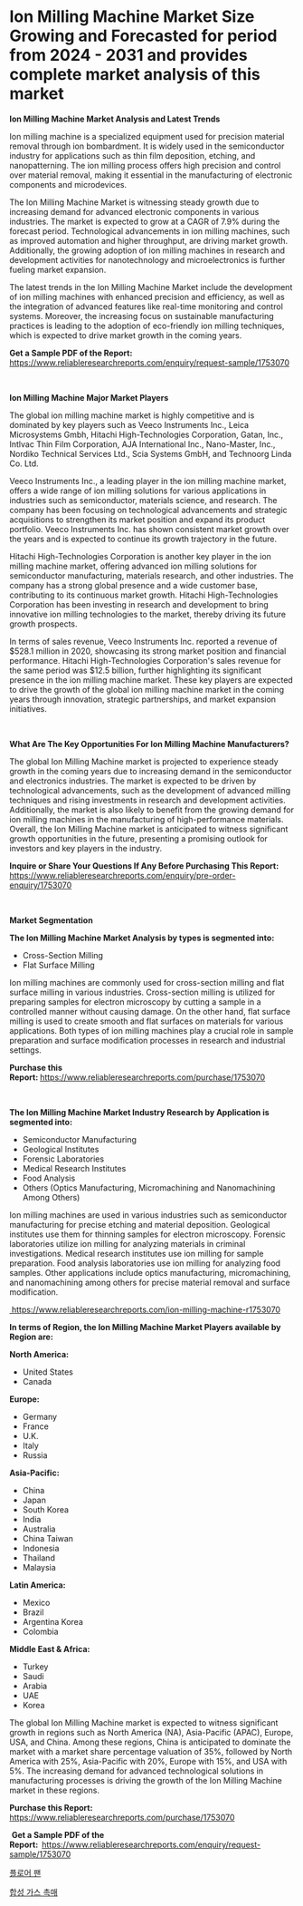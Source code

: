 <p><h1>Ion Milling Machine Market Size Growing and Forecasted for period from 2024 - 2031 and provides complete market analysis of this market</h1></p><p><strong>Ion Milling Machine Market Analysis and Latest Trends</strong></p>
<p><p>Ion milling machine is a specialized equipment used for precision material removal through ion bombardment. It is widely used in the semiconductor industry for applications such as thin film deposition, etching, and nanopatterning. The ion milling process offers high precision and control over material removal, making it essential in the manufacturing of electronic components and microdevices.</p><p>The Ion Milling Machine Market is witnessing steady growth due to increasing demand for advanced electronic components in various industries. The market is expected to grow at a CAGR of 7.9% during the forecast period. Technological advancements in ion milling machines, such as improved automation and higher throughput, are driving market growth. Additionally, the growing adoption of ion milling machines in research and development activities for nanotechnology and microelectronics is further fueling market expansion.</p><p>The latest trends in the Ion Milling Machine Market include the development of ion milling machines with enhanced precision and efficiency, as well as the integration of advanced features like real-time monitoring and control systems. Moreover, the increasing focus on sustainable manufacturing practices is leading to the adoption of eco-friendly ion milling techniques, which is expected to drive market growth in the coming years.</p></p>
<p><strong>Get a Sample PDF of the Report:&nbsp;</strong> <a href="https://www.reliableresearchreports.com/enquiry/request-sample/1753070">https://www.reliableresearchreports.com/enquiry/request-sample/1753070</a></p>
<p>&nbsp;</p>
<p><strong>Ion Milling Machine Major Market Players</strong></p>
<p><p>The global ion milling machine market is highly competitive and is dominated by key players such as Veeco Instruments Inc., Leica Microsystems Gmbh, Hitachi High-Technologies Corporation, Gatan, Inc., Intlvac Thin Film Corporation, AJA International Inc., Nano-Master, Inc., Nordiko Technical Services Ltd., Scia Systems GmbH, and Technoorg Linda Co. Ltd.</p><p>Veeco Instruments Inc., a leading player in the ion milling machine market, offers a wide range of ion milling solutions for various applications in industries such as semiconductor, materials science, and research. The company has been focusing on technological advancements and strategic acquisitions to strengthen its market position and expand its product portfolio. Veeco Instruments Inc. has shown consistent market growth over the years and is expected to continue its growth trajectory in the future.</p><p>Hitachi High-Technologies Corporation is another key player in the ion milling machine market, offering advanced ion milling solutions for semiconductor manufacturing, materials research, and other industries. The company has a strong global presence and a wide customer base, contributing to its continuous market growth. Hitachi High-Technologies Corporation has been investing in research and development to bring innovative ion milling technologies to the market, thereby driving its future growth prospects.</p><p>In terms of sales revenue, Veeco Instruments Inc. reported a revenue of $528.1 million in 2020, showcasing its strong market position and financial performance. Hitachi High-Technologies Corporation's sales revenue for the same period was $12.5 billion, further highlighting its significant presence in the ion milling machine market. These key players are expected to drive the growth of the global ion milling machine market in the coming years through innovation, strategic partnerships, and market expansion initiatives.</p></p>
<p>&nbsp;</p>
<p><strong>What Are The Key Opportunities For Ion Milling Machine Manufacturers?</strong></p>
<p><p>The global Ion Milling Machine market is projected to experience steady growth in the coming years due to increasing demand in the semiconductor and electronics industries. The market is expected to be driven by technological advancements, such as the development of advanced milling techniques and rising investments in research and development activities. Additionally, the market is also likely to benefit from the growing demand for ion milling machines in the manufacturing of high-performance materials. Overall, the Ion Milling Machine market is anticipated to witness significant growth opportunities in the future, presenting a promising outlook for investors and key players in the industry.</p></p>
<p><strong>Inquire or Share Your Questions If Any Before Purchasing This Report:</strong> <a href="https://www.reliableresearchreports.com/enquiry/pre-order-enquiry/1753070">https://www.reliableresearchreports.com/enquiry/pre-order-enquiry/1753070</a></p>
<p>&nbsp;</p>
<p><strong>Market Segmentation</strong></p>
<p><strong>The Ion Milling Machine Market Analysis by types is segmented into:</strong></p>
<p><ul><li>Cross-Section Milling</li><li>Flat Surface Milling</li></ul></p>
<p><p>Ion milling machines are commonly used for cross-section milling and flat surface milling in various industries. Cross-section milling is utilized for preparing samples for electron microscopy by cutting a sample in a controlled manner without causing damage. On the other hand, flat surface milling is used to create smooth and flat surfaces on materials for various applications. Both types of ion milling machines play a crucial role in sample preparation and surface modification processes in research and industrial settings.</p></p>
<p><strong>Purchase this Report:&nbsp;</strong><a href="https://www.reliableresearchreports.com/purchase/1753070">https://www.reliableresearchreports.com/purchase/1753070</a></p>
<p>&nbsp;</p>
<p><strong>The Ion Milling Machine Market Industry Research by Application is segmented into:</strong></p>
<p><ul><li>Semiconductor Manufacturing</li><li>Geological Institutes</li><li>Forensic Laboratories</li><li>Medical Research Institutes</li><li>Food Analysis</li><li>Others (Optics Manufacturing, Micromachining and Nanomachining Among Others)</li></ul></p>
<p><p>Ion milling machines are used in various industries such as semiconductor manufacturing for precise etching and material deposition. Geological institutes use them for thinning samples for electron microscopy. Forensic laboratories utilize ion milling for analyzing materials in criminal investigations. Medical research institutes use ion milling for sample preparation. Food analysis laboratories use ion milling for analyzing food samples. Other applications include optics manufacturing, micromachining, and nanomachining among others for precise material removal and surface modification.</p></p>
<p><a href="https://www.reliableresearchreports.com/ion-milling-machine-r1753070">&nbsp;https://www.reliableresearchreports.com/ion-milling-machine-r1753070</a></p>
<p><strong>In terms of Region, the Ion Milling Machine Market Players available by Region are:</strong></p>
<p>
    <p> <strong> North America: </strong>
        <ul>
            <li>United States</li>
            <li>Canada</li>
        </ul>
        </p> 
    <p> <strong> Europe: </strong>
        <ul>
            <li>Germany</li>
            <li>France</li>
            <li>U.K.</li>
            <li>Italy</li>
            <li>Russia</li>
        </ul>
        </p> 
    <p> <strong> Asia-Pacific: </strong>
        <ul>
            <li>China</li>
            <li>Japan</li>
            <li>South Korea</li>
            <li>India</li>
            <li>Australia</li>
            <li>China Taiwan</li>
            <li>Indonesia</li>
            <li>Thailand</li>
            <li>Malaysia</li>
        </ul>
        </p> 
    <p> <strong> Latin America: </strong>
        <ul>
            <li>Mexico</li>
            <li>Brazil</li>
            <li>Argentina Korea</li>
            <li>Colombia</li>
        </ul>
        </p> 
    <p> <strong> Middle East & Africa: </strong>
        <ul>
            <li>Turkey</li>
            <li>Saudi</li>
            <li>Arabia</li>
            <li>UAE</li>
            <li>Korea</li>
        </ul>
    </p>
    </p>
<p><p>The global Ion Milling Machine market is expected to witness significant growth in regions such as North America (NA), Asia-Pacific (APAC), Europe, USA, and China. Among these regions, China is anticipated to dominate the market with a market share percentage valuation of 35%, followed by North America with 25%, Asia-Pacific with 20%, Europe with 15%, and USA with 5%. The increasing demand for advanced technological solutions in manufacturing processes is driving the growth of the Ion Milling Machine market in these regions.</p></p>
<p><strong>Purchase this Report: </strong><a href="https://www.reliableresearchreports.com/purchase/1753070">https://www.reliableresearchreports.com/purchase/1753070</a></p>
<p>&nbsp;<strong>Get a Sample PDF of the Report:&nbsp;&nbsp;</strong><a href="https://www.reliableresearchreports.com/enquiry/request-sample/1753070">https://www.reliableresearchreports.com/enquiry/request-sample/1753070</a></p>
<p><strong></strong></p>
<p><p><a href="https://medium.com/@earnesteidenreichja/%EB%B0%94%EB%8B%A5-%EC%84%A0%ED%92%8D%EA%B8%B0-%EC%8B%9C%EC%9E%A5-%EB%B6%84%EC%84%9D-%EA%B8%80%EB%A1%9C%EB%B2%8C-%EC%82%B0%EC%97%85-%EC%A0%84%EB%A7%9D%EA%B3%BC-%EC%98%88%EC%B8%A1-2024%EB%85%84%EB%B6%80%ED%84%B0-2031%EB%85%84-70a79fa2c097">플로어 팬</a></p><p><a href="https://medium.com/@francescaove76856/%EC%8B%B1%EA%B0%80%EC%8A%A4-%EC%B4%89%EB%A7%A4-%EC%8B%9C%EC%9E%A5-2031%EB%85%84%EA%B9%8C%EC%A7%80-%EC%84%B1%EA%B3%B5%EC%A0%81%EC%9D%B8-%EB%B9%84%EC%A6%88%EB%8B%88%EC%8A%A4-%EC%A0%84%EB%9E%B5%EC%9D%98-%EC%97%B4%EC%87%A0-%EC%98%88%EC%B8%A1-ac74b7791c57">합성 가스 촉매</a></p></p>